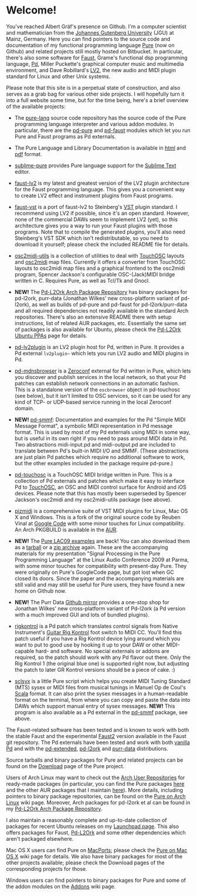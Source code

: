 # Welcome!

You've reached Albert Gräf's presence on Github. I'm a computer scientist and
mathematician from the [Johannes Gutenberg University][0] (JGU) at Mainz,
Germany. Here you can find pointers to the source code and documentation of my
functional programming language [Pure][1] (now on Github) and related projects
still mostly hosted on Bitbucket. In particular, there's also some software
for [Faust][5], Grame's functional dsp programming language, [Pd][7], Miller
Puckette's graphical computer music and multimedia environment, and Dave
Robillard's [LV2][11], the new audio and MIDI plugin standard for Linux and
other Unix systems.

Please note that this site is in a perpetual state of construction, and also
serves as a grab bag for various other side projects. I will
hopefully turn it into a full website some time, but for the time being,
here's a brief overview of the available projects:

* The [pure-lang][2] source code repository has the source code of the Pure
  programming language interpreter and various addon modules. In particular,
  there are the [pd-pure](https://agraef.github.io/pure-docs/pd-pure.html) and
  [pd-faust](https://agraef.github.io/pure-docs/pd-faust.html) modules which let
  you run Pure and Faust programs as Pd externals.

* The Pure Language and Library Documentation is available in [html][3] and
  [pdf][4] format.

* [sublime-pure](https://bitbucket.org/agraef/sublime-pure) provides Pure
  language support for the [Sublime Text](http://www.sublimetext.com/) editor.

* [faust-lv2](https://bitbucket.org/agraef/faust-lv2) is my latest and
  greatest version of the LV2 plugin architecture for the Faust programming
  language. This gives you a convenient way to create LV2 effect and
  instrument plugins from Faust programs.

* [faust-vst](https://bitbucket.org/agraef/faust-vst) is a port of
  faust-lv2 to Steinberg's [VST][19] plugin standard. I recommend using LV2 if
  possible, since it's an open standard. However, none of the commercial DAWs
  seem to implement LV2 (yet), so this architecture gives you a way to run
  your Faust plugins with those programs. Note that to compile the generated
  plugins, you'll also need Steinberg's VST SDK which isn't redistributable,
  so you need to download it yourself; please check the included README file
  for details.

* [osc2midi-utils](https://bitbucket.org/agraef/osc2midi-utils) is a
  collection of utilities to deal with [TouchOSC][12] layouts and
  [osc2midi][20] map files. Currently it offers a converter from TouchOSC
  layouts to osc2midi map files and a graphical frontend to the osc2midi
  program, Spencer Jackson's configurable OSC-(Jack)MIDI bridge written in C.
  Requires Pure, as well as Tcl/Tk and Gnocl.

* **NEW!** The [Pd-L2Ork Arch Package Repository](https://l2orkaur.bitbucket.io/)
  has binary packages for pd-l2ork, purr-data (Jonathan Wilkes' new
  cross-platform variant of pd-l2ork),
  as well as builds of pd-pure and pd-faust for pd-l2ork/purr-data and all
  required dependencies not readily available in the standard Arch
  repositories. There's also an extensive README there with setup
  instructions, list of related AUR packages, etc. Essentially the same set of
  packages is also available for Ubuntu, please check the
  [Pd-L2Ork Ubuntu PPAs](https://l2orkubuntu.bitbucket.io/) page for details.

* [pd-lv2plugin](https://bitbucket.org/agraef/pd-lv2plugin) is an LV2 plugin
  host for Pd, written in Pure. It provides a Pd external `lv2plugin~`
  which lets you run LV2 audio and MIDI plugins in Pd.

* [pd-mdnsbrowser](https://bitbucket.org/agraef/pd-mdnsbrowser) is a
  [Zeroconf](http://en.wikipedia.org/wiki/Zero-configuration_networking)
  external for Pd written in Pure, which lets you discover and publish
  services in the local network, so that your Pd patches can establish network
  connections in an automatic fashion. This is a standalone version of the
  `oscbrowser` object in pd-touchosc (see below), but it isn't limited to OSC
  services, so it can be used for any kind of TCP- or UDP-based service
  running in the local Zeroconf domain.

* **NEW!** [pd-smmf](https://bitbucket.org/agraef/pd-smmf): Documentation and
  examples for the Pd "Simple MIDI Message Format", a symbolic MIDI
  representation in Pd message format. This is used by most of my Pd externals
  using MIDI in some way, but is useful in its own right if you need to pass
  around MIDI data in Pd. Two abstractions midi-input.pd and midi-output.pd
  are included to translate between Pd's built-in MIDI I/O and SMMF. (These
  abstractions are just plain Pd patches which require no additional software
  to work, but the other examples included in the package require pd-pure.)

* [pd-touchosc](https://bitbucket.org/agraef/pd-touchosc) is a TouchOSC MIDI
  bridge written in Pure. This is a collection of Pd externals and patches
  which make it easy to interface Pd to [TouchOSC][12], an OSC and MIDI
  control surface for Android and iOS devices. Please note that this has
  mostly been superseded by Spencer Jackson's osc2midi and my osc2midi-utils
  package (see above).

* [pizmidi](https://bitbucket.org/agraef/pizmidi/) is a comprehensive
  suite of VST MIDI plugins for Linux, Mac OS X and Windows. This is a fork of
  the original source code by Reuben Vinal at [Google Code](https://code.google.com/archive/p/pizmidi/)
  with some minor touches for Linux compatibility. An Arch PKGBUILD is available
  in the [AUR](https://aur.archlinux.org/packages/pizmidi-git/).

* **NEW!** The [Pure LAC09 examples](https://github.com/agraef/pure-lac09) are back! You can also download them as a [tarball](https://github.com/agraef/pure-lac09/archive/1.0.tar.gz) or a [zip archive](https://github.com/agraef/pure-lac09/archive/1.0.zip) again. These are the accompanying materials for my presentation "Signal Processing in the Pure Programming Language" at the Linux Audio Conference 2009 at Parma, with some minor touches for compatibility with present-day Pure. They were originally on Pure's GoogleCode page, but got lost when GC closed its doors. Since the paper and the accompanying materials are still valid and may still be useful for Pure users, they have found a new home on Github now.

* **NEW!** The Purr Data [Github mirror][21] provides a one-stop shop for
  Jonathan Wilkes' new cross-platform variant of Pd-l2ork (a Pd version with a
  much improved GUI and lots of bundled plugins).

* [rigkontrol](https://bitbucket.org/agraef/rigkontrol) is a Pd patch
  which translates control signals from Native Instrument's [Guitar Rig Kontrol](http://www.soundonsound.com/sos/sep04/articles/niguitar.htm#2)
  foot switch to MIDI CC. You'll find this patch useful if you have a Rig Kontrol
  device lying around which you want to put to good use by hooking it up to your
  DAW or other MIDI-capable hard- and software. No special externals or addons
  are required, so the patch should work with any Pd flavor out there. Only the
  Rig Kontrol 1 (the original blue one) is supported right now, but adjusting the
  patch to later GR Kontrol versions should be a piece of cake. :)

* [sclsyx](https://bitbucket.org/agraef/sclsyx) is a little Pure script which
  helps you create MIDI Tuning Standard (MTS) sysex or MIDI files from musical
  tunings in Manuel Op de Coul's [Scala](http://www.huygens-fokker.org/scala/)
  format. It can also print the sysex messages in a human-readable format on the
  terminal, from where you can copy and paste the data into DAWs which support
  manual entry of sysex messages. **NEW!** This program is also available as a
  Pd external in the [pd-smmf](https://bitbucket.org/agraef/pd-smmf) package,
  see above.

The Faust-related software has been tested and is known to work with both the
stable Faust and the experimental [Faust2][6] version available in the Faust
git repository. The Pd externals have been tested and work with
both [vanilla Pd][8] and with the [pd-extended][9], [pd-l2ork][10]
and [purr-data][21] distributions.

Source tarballs and binary packages for Pure and related projects can be found
on the [Download](https://github.com/agraef/pure-lang/releases) page of
the Pure project.

Users of Arch Linux may want to check out the [Arch User Repositories][13] for
ready-made packages (in particular, you can find the Pure packages
[here](https://aur.archlinux.org/packages/?SeB=m&K=pure-aur&PP=100) and the other
AUR packages that I maintain [here](https://aur.archlinux.org/packages/?SeB=m&K=aggraef&PP=100)).
More details, including pointers to binary package repositories, can be found on
the [Pure on Arch Linux][14] wiki page. Moreover, Arch packages for pd-l2ork et
al can be found in my [Pd-L2Ork Arch Package Repository](https://l2orkaur.bitbucket.io/).

I also maintain a reasonably complete and up-to-date collection of packages
for recent Ubuntu releases on my [Launchpad page][15]. This also offers packages
for Faust, [Pd-L2Ork](https://l2orkubuntu.bitbucket.io/)
and some other dependencies which aren't packaged elsewhere.

Mac OS X users can find Pure on [MacPorts][16]; please check the [Pure on Mac
OS X][17] wiki page for details. We also have binary packages for most of the
other projects available; please check the Download pages of the corresponding
projects for those.

Windows users can find pointers to binary packages for Pure and some of the
addon modules on the [Addons][18] wiki page.

[0]: https://www.uni-mainz.de/eng/index.php
[1]: https://agraef.github.io/pure-lang/
[2]: https://github.com/agraef/pure-lang
[3]: https://agraef.github.io/pure-docs/
[4]: https://agraef.github.io/pure-docs/puredoc.pdf
[5]: http://faust.grame.fr/
[6]: https://github.com/agraef/pure-lang/wiki/Faust2
[7]: http://puredata.info/
[8]: http://puredata.info/downloads/pure-data
[9]: http://puredata.info/downloads/pd-extended
[10]: http://puredata.info/downloads/Pd-L2Ork
[11]: http://lv2plug.in/
[12]: http://hexler.net/software/touchosc
[13]: https://aur.archlinux.org/
[14]: https://github.com/agraef/pure-lang/wiki/ArchPackaging
[15]: https://launchpad.net/~dr-graef
[16]: http://www.macports.org/
[17]: https://github.com/agraef/pure-lang/wiki/PureOnMacOSX
[18]: https://github.com/agraef/pure-lang/wiki/Addons
[19]: http://www.steinberg.net/en/company/developers.html
[20]: https://github.com/ssj71/OSC2MIDI
[21]: https://agraef.github.io/purr-data/
